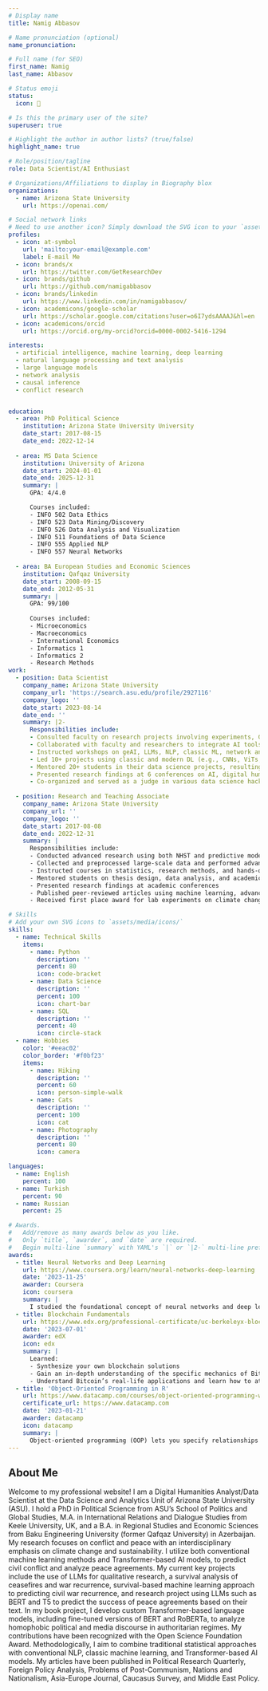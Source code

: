 ```yaml
---
# Display name
title: Namig Abbasov

# Name pronunciation (optional)
name_pronunciation: 

# Full name (for SEO)
first_name: Namig
last_name: Abbasov

# Status emoji
status:
  icon: 🔬️️

# Is this the primary user of the site?
superuser: true

# Highlight the author in author lists? (true/false)
highlight_name: true

# Role/position/tagline
role: Data Scientist/AI Enthusiast

# Organizations/Affiliations to display in Biography blox
organizations:
  - name: Arizona State University
    url: https://openai.com/

# Social network links
# Need to use another icon? Simply download the SVG icon to your `assets/media/icons/` folder.
profiles:
  - icon: at-symbol
    url: 'mailto:your-email@example.com'
    label: E-mail Me
  - icon: brands/x
    url: https://twitter.com/GetResearchDev
  - icon: brands/github
    url: https://github.com/namigabbasov
  - icon: brands/linkedin
    url: https://www.linkedin.com/in/namigabbasov/
  - icon: academicons/google-scholar
    url: https://scholar.google.com/citations?user=o6I7ydsAAAAJ&hl=en
  - icon: academicons/orcid
    url: https://orcid.org/my-orcid?orcid=0000-0002-5416-1294

interests:
  - artificial intelligence, machine learning, deep learning
  - natural language processing and text analysis
  - large language models 
  - network analysis
  - causal inference
  - conflict research 


education:
  - area: PhD Political Science 
    institution: Arizona State University University
    date_start: 2017-08-15
    date_end: 2022-12-14
    
  - area: MS Data Science
    institution: University of Arizona
    date_start: 2024-01-01
    date_end: 2025-12-31
    summary: |
      GPA: 4/4.0

      Courses included:
      - INFO 502 Data Ethics
      - INFO 523 Data Mining/Discovery
      - INFO 526 Data Analysis and Visualization
      - INFO 511 Foundations of Data Science
      - INFO 555 Applied NLP
      - INFO 557 Neural Networks
      
  - area: BA European Studies and Economic Sciences
    institution: Qafqaz University
    date_start: 2008-09-15
    date_end: 2012-05-31
    summary: |
      GPA: 99/100
      
      Courses included:
      - Microeconomics 
      - Macroeconomics 
      - International Economics
      - Informatics 1
      - Informatics 2
      - Research Methods 
work:
  - position: Data Scientist
    company_name: Arizona State University
    company_url: 'https://search.asu.edu/profile/2927116'
    company_logo: ''
    date_start: 2023-08-14
    date_end: ''
    summary: |2-
      Responsibilities include:
      - Consulted faculty on research projects involving experiments, GenAI, computer vision, and NLP. 
      - Collaborated with faculty and researchers to integrate AI tools and methodologies.
      - Instructed workshops on geAI, LLMs, NLP, classic ML, network analysis, Data Carpentry. 
      - Led 10+ projects using classic and modern DL (e.g., CNNs, ViTs, RoBERTa, T5, FinBERT, BART).
      - Mentored 20+ students in their data science projects, resulting in conference presentations. 
      - Presented research findings at 6 conferences on AI, digital humanities, and conflict. 
      - Co-organized and served as a judge in various data science hackathons.
    
  - position: Research and Teaching Associate 
    company_name: Arizona State University
    company_url: ''
    company_logo: ''
    date_start: 2017-08-08
    date_end: 2022-12-31
    summary: |
      Responsibilities include:
      - Conducted advanced research using both NHST and predictive modeling.
      - Collected and preprocessed large-scale data and performed advanced regression analysis. 
      - Instructed courses in statistics, research methods, and hands-on training in R and Python 
      - Mentored students on thesis design, data analysis, and academic writing.
      - Presented research findings at academic conferences
      - Published peer-reviewed articles using machine learning, advanced regression, qual methods
      - Received first place award for lab experiments on climate change

# Skills
# Add your own SVG icons to `assets/media/icons/`
skills:
  - name: Technical Skills
    items:
      - name: Python
        description: ''
        percent: 80
        icon: code-bracket
      - name: Data Science
        description: ''
        percent: 100
        icon: chart-bar
      - name: SQL
        description: ''
        percent: 40
        icon: circle-stack
  - name: Hobbies
    color: '#eeac02'
    color_border: '#f0bf23'
    items:
      - name: Hiking
        description: ''
        percent: 60
        icon: person-simple-walk
      - name: Cats
        description: ''
        percent: 100
        icon: cat
      - name: Photography
        description: ''
        percent: 80
        icon: camera

languages:
  - name: English
    percent: 100
  - name: Turkish
    percent: 90
  - name: Russian
    percent: 25

# Awards.
#   Add/remove as many awards below as you like.
#   Only `title`, `awarder`, and `date` are required.
#   Begin multi-line `summary` with YAML's `|` or `|2-` multi-line prefix and indent 2 spaces below.
awards:
  - title: Neural Networks and Deep Learning
    url: https://www.coursera.org/learn/neural-networks-deep-learning
    date: '2023-11-25'
    awarder: Coursera
    icon: coursera
    summary: |
      I studied the foundational concept of neural networks and deep learning. By the end, I was familiar with the significant technological trends driving the rise of deep learning; build, train, and apply fully connected deep neural networks; implement efficient (vectorized) neural networks; identify key parameters in a neural network’s architecture; and apply deep learning to your own applications.
  - title: Blockchain Fundamentals
    url: https://www.edx.org/professional-certificate/uc-berkeleyx-blockchain-fundamentals
    date: '2023-07-01'
    awarder: edX
    icon: edx
    summary: |
      Learned:
      - Synthesize your own blockchain solutions
      - Gain an in-depth understanding of the specific mechanics of Bitcoin
      - Understand Bitcoin’s real-life applications and learn how to attack and destroy Bitcoin, Ethereum, smart contracts and Dapps, and alternatives to Bitcoin’s Proof-of-Work consensus algorithm
  - title: 'Object-Oriented Programming in R'
    url: https://www.datacamp.com/courses/object-oriented-programming-with-s3-and-r6-in-r
    certificate_url: https://www.datacamp.com
    date: '2023-01-21'
    awarder: datacamp
    icon: datacamp
    summary: |
      Object-oriented programming (OOP) lets you specify relationships between functions and the objects that they can act on, helping you manage complexity in your code. This is an intermediate level course, providing an introduction to OOP, using the S3 and R6 systems. S3 is a great day-to-day R programming tool that simplifies some of the functions that you write. R6 is especially useful for industry-specific analyses, working with web APIs, and building GUIs.
---
```


## About Me

Welcome to my professional website! I am a Digital Humanities Analyst/Data Scientist at the Data Science and Analytics Unit of Arizona State University (ASU). I hold a PhD in Political Science from ASU’s School of Politics and Global Studies, M.A. in International Relations and Dialogue Studies from Keele University, UK, and a B.A. in Regional Studies and Economic Sciences from Baku Engineering University (former Qafqaz University) in Azerbaijan. My research focuses on conflict and peace with an interdisciplinary emphasis on climate change and sustainability. I utilize both conventional machine learning methods and Transformer-based AI models, to predict civil conflict and analyze peace agreements. My current key projects include the use of LLMs for qualitative research, a survival analysis of ceasefires and war recurrence, survival-based machine learning approach to predicting civil war recurrence, and research project using LLMs such as BERT and T5 to predict the success of peace agreements based on their text. In my book project, I develop custom Transformer-based language models, including fine-tuned versions of BERT and RoBERTa, to analyze homophobic political and media discourse in authoritarian regimes. My contributions have been recognized with the Open Science Foundation Award. Methodologically, I aim to combine traditional statistical approaches with conventional NLP, classic machine learning, and Transformer-based AI models. My articles have been published in Political Research Quarterly, Foreign Policy Analysis, Problems of Post-Communism, Nations and Nationalism, Asia-Europe Journal, Caucasus Survey, and Middle East Policy.
